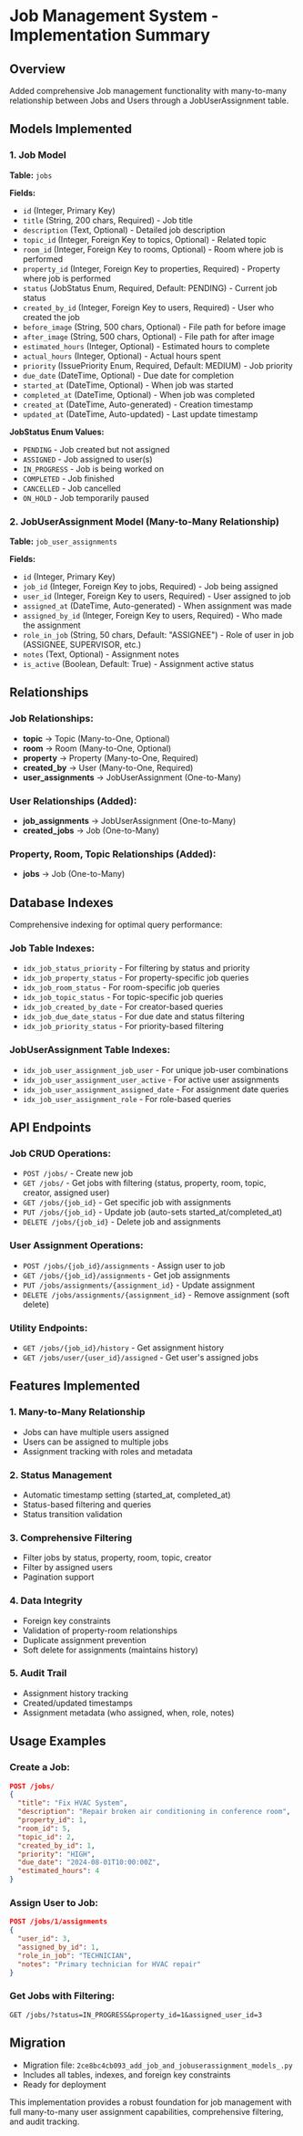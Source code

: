 # Job Management System - Implementation Summary

## Overview
Added comprehensive Job management functionality with many-to-many relationship between Jobs and Users through a JobUserAssignment table.

## Models Implemented

### 1. Job Model
**Table:** `jobs`

**Fields:**
- `id` (Integer, Primary Key)
- `title` (String, 200 chars, Required) - Job title
- `description` (Text, Optional) - Detailed job description
- `topic_id` (Integer, Foreign Key to topics, Optional) - Related topic
- `room_id` (Integer, Foreign Key to rooms, Optional) - Room where job is performed
- `property_id` (Integer, Foreign Key to properties, Required) - Property where job is performed
- `status` (JobStatus Enum, Required, Default: PENDING) - Current job status
- `created_by_id` (Integer, Foreign Key to users, Required) - User who created the job
- `before_image` (String, 500 chars, Optional) - File path for before image
- `after_image` (String, 500 chars, Optional) - File path for after image
- `estimated_hours` (Integer, Optional) - Estimated hours to complete
- `actual_hours` (Integer, Optional) - Actual hours spent
- `priority` (IssuePriority Enum, Required, Default: MEDIUM) - Job priority
- `due_date` (DateTime, Optional) - Due date for completion
- `started_at` (DateTime, Optional) - When job was started
- `completed_at` (DateTime, Optional) - When job was completed
- `created_at` (DateTime, Auto-generated) - Creation timestamp
- `updated_at` (DateTime, Auto-updated) - Last update timestamp

**JobStatus Enum Values:**
- `PENDING` - Job created but not assigned
- `ASSIGNED` - Job assigned to user(s)
- `IN_PROGRESS` - Job is being worked on
- `COMPLETED` - Job finished
- `CANCELLED` - Job cancelled
- `ON_HOLD` - Job temporarily paused

### 2. JobUserAssignment Model (Many-to-Many Relationship)
**Table:** `job_user_assignments`

**Fields:**
- `id` (Integer, Primary Key)
- `job_id` (Integer, Foreign Key to jobs, Required) - Job being assigned
- `user_id` (Integer, Foreign Key to users, Required) - User assigned to job
- `assigned_at` (DateTime, Auto-generated) - When assignment was made
- `assigned_by_id` (Integer, Foreign Key to users, Required) - Who made the assignment
- `role_in_job` (String, 50 chars, Default: "ASSIGNEE") - Role of user in job (ASSIGNEE, SUPERVISOR, etc.)
- `notes` (Text, Optional) - Assignment notes
- `is_active` (Boolean, Default: True) - Assignment active status

## Relationships

### Job Relationships:
- **topic** → Topic (Many-to-One, Optional)
- **room** → Room (Many-to-One, Optional)
- **property** → Property (Many-to-One, Required)
- **created_by** → User (Many-to-One, Required)
- **user_assignments** → JobUserAssignment (One-to-Many)

### User Relationships (Added):
- **job_assignments** → JobUserAssignment (One-to-Many)
- **created_jobs** → Job (One-to-Many)

### Property, Room, Topic Relationships (Added):
- **jobs** → Job (One-to-Many)

## Database Indexes
Comprehensive indexing for optimal query performance:

### Job Table Indexes:
- `idx_job_status_priority` - For filtering by status and priority
- `idx_job_property_status` - For property-specific job queries
- `idx_job_room_status` - For room-specific job queries
- `idx_job_topic_status` - For topic-specific job queries
- `idx_job_created_by_date` - For creator-based queries
- `idx_job_due_date_status` - For due date and status filtering
- `idx_job_priority_status` - For priority-based filtering

### JobUserAssignment Table Indexes:
- `idx_job_user_assignment_job_user` - For unique job-user combinations
- `idx_job_user_assignment_user_active` - For active user assignments
- `idx_job_user_assignment_assigned_date` - For assignment date queries
- `idx_job_user_assignment_role` - For role-based queries

## API Endpoints

### Job CRUD Operations:
- `POST /jobs/` - Create new job
- `GET /jobs/` - Get jobs with filtering (status, property, room, topic, creator, assigned user)
- `GET /jobs/{job_id}` - Get specific job with assignments
- `PUT /jobs/{job_id}` - Update job (auto-sets started_at/completed_at)
- `DELETE /jobs/{job_id}` - Delete job and assignments

### User Assignment Operations:
- `POST /jobs/{job_id}/assignments` - Assign user to job
- `GET /jobs/{job_id}/assignments` - Get job assignments
- `PUT /jobs/assignments/{assignment_id}` - Update assignment
- `DELETE /jobs/assignments/{assignment_id}` - Remove assignment (soft delete)

### Utility Endpoints:
- `GET /jobs/{job_id}/history` - Get assignment history
- `GET /jobs/user/{user_id}/assigned` - Get user's assigned jobs

## Features Implemented

### 1. Many-to-Many Relationship
- Jobs can have multiple users assigned
- Users can be assigned to multiple jobs
- Assignment tracking with roles and metadata

### 2. Status Management
- Automatic timestamp setting (started_at, completed_at)
- Status-based filtering and queries
- Status transition validation

### 3. Comprehensive Filtering
- Filter jobs by status, property, room, topic, creator
- Filter by assigned users
- Pagination support

### 4. Data Integrity
- Foreign key constraints
- Validation of property-room relationships
- Duplicate assignment prevention
- Soft delete for assignments (maintains history)

### 5. Audit Trail
- Assignment history tracking
- Created/updated timestamps
- Assignment metadata (who assigned, when, role, notes)

## Usage Examples

### Create a Job:
```json
POST /jobs/
{
  "title": "Fix HVAC System",
  "description": "Repair broken air conditioning in conference room",
  "property_id": 1,
  "room_id": 5,
  "topic_id": 2,
  "created_by_id": 1,
  "priority": "HIGH",
  "due_date": "2024-08-01T10:00:00Z",
  "estimated_hours": 4
}
```

### Assign User to Job:
```json
POST /jobs/1/assignments
{
  "user_id": 3,
  "assigned_by_id": 1,
  "role_in_job": "TECHNICIAN",
  "notes": "Primary technician for HVAC repair"
}
```

### Get Jobs with Filtering:
```
GET /jobs/?status=IN_PROGRESS&property_id=1&assigned_user_id=3
```

## Migration
- Migration file: `2ce8bc4cb093_add_job_and_jobuserassignment_models_.py`
- Includes all tables, indexes, and foreign key constraints
- Ready for deployment

This implementation provides a robust foundation for job management with full many-to-many user assignment capabilities, comprehensive filtering, and audit tracking.